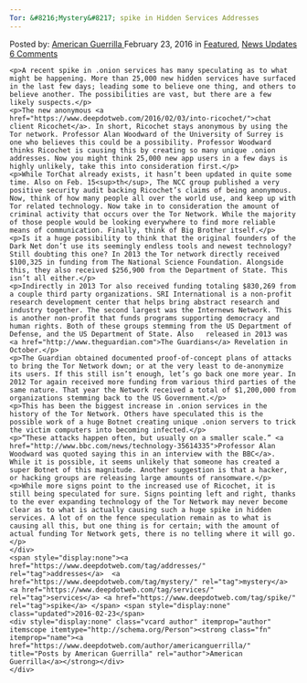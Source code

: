 ```yaml
---
Tor: &#8216;Mystery&#8217; spike in Hidden Services Addresses
---
```

<article class="post-listing post-13305 post type-post status-publish format-standard has-post-thumbnail hentry  tag-addresses tag-mystery tag-services tag-spike 
    <div class="post-inner">
        <span>Posted by: <a href="https://www.deepdotweb.com/author/americanguerrilla/" title="">American Guerrilla </a></span>
    <span>February 23, 2016</span>
    <span>in <a href="https://www.deepdotweb.com/category/deepdot-news/" rel="category tag">Featured</a>, <a href="https://www.deepdotweb.com/category/news-updates/" rel="category tag">News Updates</a></span>
    <span><a href="https://www.deepdotweb.com/2016/02/23/tor-mystery-spike-in-hidden-services-addresses/#comments">6 Comments</a></span>
    </p>
    <div class="clear"></div>
    
    <p>A recent spike in .onion services has many speculating as to what might be happening. More than 25,000 new hidden services have surfaced in the last few days; leading some to believe one thing, and others to believe another. The possibilities are vast, but there are a few likely suspects.</p>
    <p>The new anonymous <a href="https://www.deepdotweb.com/2016/02/03/into-ricochet/">chat client Ricochet</a>. In short, Ricochet stays anonymous by using the Tor network. Professor Alan Woodward of the University of Surrey is one who believes this could be a possibility. Professor Woodward thinks Ricochet is causing this by creating so many unique .onion addresses. Now you might think 25,000 new app users in a few days is highly unlikely, take this into consideration first.</p>
    <p>While TorChat already exists, it hasn’t been updated in quite some time. Also on Feb. 15<sup>th</sup>, The NCC group published a very positive security audit backing Ricochet’s claims of being anonymous. Now, think of how many people all over the world use, and keep up with Tor related technology. Now take in to consideration the amount of criminal activity that occurs over the Tor Network. While the majority of those people would be looking everywhere to find more reliable means of communication. Finally, think of Big Brother itself.</p>
    <p>Is it a huge possibility to think that the original founders of the Dark Net don’t use its seemingly endless tools and newest technology? Still doubting this one? In 2013 the Tor network directly received $100,325 in funding from The National Science Foundation. Alongside this, they also received $256,900 from the Department of State. This isn’t all either.</p>
    <p>Indirectly in 2013 Tor also received funding totaling $830,269 from a couple third party organizations. SRI International is a non-profit research development center that helps bring abstract research and industry together. The second largest was the Internews Network. This is another non-profit that funds programs supporting democracy and human rights. Both of these groups stemming from the US Department of Defense, and the US Department of State. Also   released in 2013 was <a href="http://www.theguardian.com">The Guardians</a> Revelation in October.</p>
    <p>The Guardian obtained documented proof-of-concept plans of attacks to bring the Tor Network down; or at the very least to de-anonymize its users. If this still isn’t enough, let’s go back one more year. In 2012 Tor again received more funding from various third parties of the same nature. That year the Network received a total of $1,200,000 from organizations stemming back to the US Government.</p>
    <p>This has been the biggest increase in .onion services in the history of the Tor Network. Others have speculated this is the possible work of a huge Botnet creating unique .onion servers to trick the victim computers into becoming infected.</p>
    <p>“These attacks happen often, but usually on a smaller scale.” <a href="http://www.bbc.com/news/technology-35614335">Professor Alan Woodward was quoted saying this in an interview with the BBC</a>. While it is possible, it seems unlikely that someone has created a super Botnet of this magnitude. Another suggestion is that a hacker, or hacking groups are releasing large amounts of ransomware.</p>
    <p>While more signs point to the increased use of Ricochet, it is still being speculated for sure. Signs pointing left and right, thanks to the ever expanding technology of the Tor Network may never become clear as to what is actually causing such a huge spike in hidden services. A lot of on the fence speculation remain as to what is causing all this, but one thing is for certain; with the amount of actual funding Tor Network gets, there is no telling where it will go.</p>
    </div>
    <span style="display:none"><a href="https://www.deepdotweb.com/tag/addresses/" rel="tag">addresses</a>  <a href="https://www.deepdotweb.com/tag/mystery/" rel="tag">mystery</a> <a href="https://www.deepdotweb.com/tag/services/" rel="tag">services</a> <a href="https://www.deepdotweb.com/tag/spike/" rel="tag">spike</a> </span> <span style="display:none" class="updated">2016-02-23</span>
    <div style="display:none" class="vcard author" itemprop="author" itemscope itemtype="http://schema.org/Person"><strong class="fn" itemprop="name"><a href="https://www.deepdotweb.com/author/americanguerrilla/" title="Posts by American Guerrilla" rel="author">American Guerrilla</a></strong></div>
    </div>
</article>

